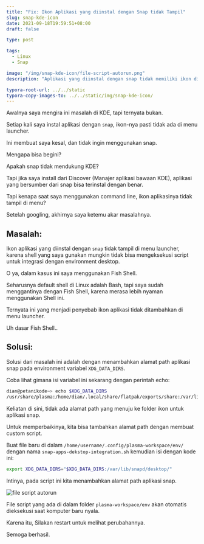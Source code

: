 ```yaml
---
title: "Fix: Ikon Aplikasi yang diinstal dengan Snap tidak Tampil"
slug: snap-kde-icon
date: 2021-09-18T19:59:51+08:00
draft: false

type: post

tags:
  - Linux
  - Snap

image: "/img/snap-kde-icon/file-script-autorun.png"
description: "Aplikasi yang diinstal dengan snap tidak memiliki ikon di menu launcher. Gimana cara perbaikinya?"

typora-root-url: ../../static
typora-copy-images-to: ../../static/img/snap-kde-icon/
---
```


Awalnya saya mengira ini masalah di KDE, tapi ternyata bukan.

Setiap kali saya instal aplikasi dengan `snap`, ikon-nya pasti tidak ada di menu launcher.

Ini membuat saya kesal, dan tidak ingin menggunakan snap.

Mengapa bisa begini?

Apakah snap tidak mendukung KDE?

Tapi jika saya install dari Discover  (Manajer aplikasi bawaan KDE), aplikasi yang bersumber dari snap bisa terinstal dengan benar.

Tapi kenapa saat saya menggunakan command line, ikon aplikasinya tidak tampil di menu? 

Setelah googling, akhirnya saya ketemu akar masalahnya.

## Masalah:

Ikon aplikasi yang diinstal dengan `snap` tidak tampil di menu launcher, karena shell yang saya gunakan mungkin tidak bisa mengeksekusi script untuk integrasi dengan environment desktop.

O ya, dalam kasus ini saya menggunakan Fish Shell.

Seharusnya default shell di Linux adalah Bash, tapi saya sudah menggantinya dengan Fish Shell, karena merasa lebih nyaman menggunakan Shell ini.

Ternyata ini yang menjadi penyebab ikon aplikasi tidak ditambahkan di menu launcher.

Uh dasar Fish Shell..

## Solusi:

Solusi dari masalah ini adalah dengan menambahkan alamat path aplikasi snap pada environment variabel `XDG_DATA_DIRS`.

Coba lihat gimana isi variabel ini sekarang dengan perintah echo:

```bash
dian@petanikode~> echo $XDG_DATA_DIRS
/usr/share/plasma:/home/dian/.local/share/flatpak/exports/share:/var/lib/flatpak/exports/share:/usr/local/share:/usr/share
```

Keliatan di sini, tidak ada alamat path yang menuju ke folder ikon untuk aplikasi snap.

Untuk memperbaikinya, kita bisa tambahkan alamat path dengan membuat custom script.

Buat file baru di dalam `/home/username/.config/plasma-workspace/env/` dengan nama `snap-apps-dekstop-integration.sh` kemudian isi dengan kode ini:

```bash
export XDG_DATA_DIRS="$XDG_DATA_DIRS:/var/lib/snapd/desktop/"
```

Intinya, pada script ini kita menambahkan alamat path aplikasi snap.

![file script autorun](/img/snap-kde-icon/file-script-autorun.png)

File script yang ada di dalam folder `plasma-workspace/env` akan otomatis dieksekusi saat komputer baru nyala.

Karena itu, Silakan restart untuk melihat perubahannya.

Semoga berhasil.